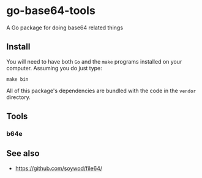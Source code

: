 # go-base64-tools

A Go package for doing base64 related things

## Install

You will need to have both `Go` and the `make` programs installed on your computer. Assuming you do just type:

```
make bin
```

All of this package's dependencies are bundled with the code in the `vendor` directory.

## Tools

### b64e


## See also

* https://github.com/soywod/file64/

